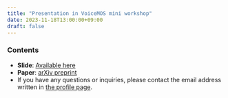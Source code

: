 ```yaml
---
title: "Presentation in VoiceMOS mini workshop"
date: 2023-11-18T13:00:00+09:00
draft: false
---
```


### Contents
- **Slide**: [Available here](https://drive.google.com/file/d/12hHWO7FuJAwSZBxAqVCVkW2BROc91MNO/view?usp=sharing)
- **Paper**: [arXiv preprint](https://arxiv.org/abs/2210.14850)
- If you have any questions or inquiries, please contact the email address written in [the profile page](../../../../en/fixed/profile).
